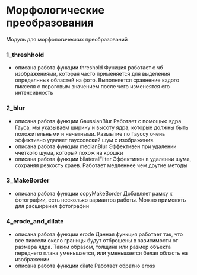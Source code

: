 # Морфологические преобразования
Модуль для морфологических преобразований 

### 1_threshhold
- описана работа функции threshold
    Функция работает с чб изображениями, которая часто применяется для выделения определнных областей на фото. Выполняется сравнение кадого пикселя с пороговым значением после чего изменеятся его интенсивность

### 2_blur
- описана работа функции GaussianBlur 
    Работает с помощью ядра Гауса, мы указываем ширину и высоту ядра, которые должны быть положительными и нечетными. Размытие по Гауссу очень эффективно удаляет гауссовский шум с изображения.
- описана работа функции medianBlur 
    Эффективен при удалении ччеткого шума, который похож на крошки
- описана работа функции bilateralFilter 
    Эффективен в удалении шума, сохраняя резкость краев. Работает медленнее чем другие методы

### 3_MakeBorder
- описана работа функции copyMakeBorder 
    Добавляет рамку к фотографии, есть несколько вариантов работы. Можно применять для расширения фотографии

### 4_erode_and_dilate
- описана работа функции erode
    Данная функция работает так, что все пиксели около границы будут отброшены в зависимости от размера ядра. Таким образом, толщина или размер объекта переднего плана уменьшается, или уменьшается белая область на изображении.
- описана работа функции dilate
    Работает обратно eross
